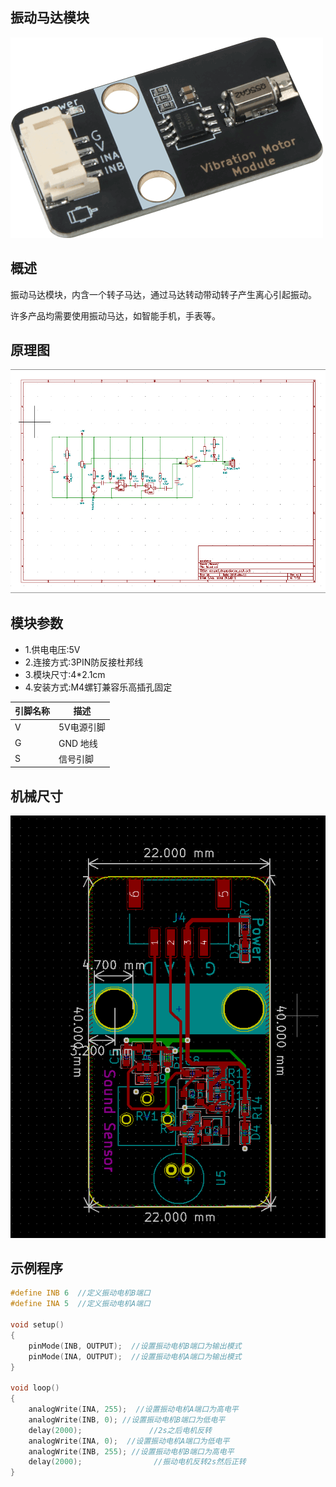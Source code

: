 ## 振动马达模块

![1](vibrationMotorModule/1.png)

## 概述

振动马达模块，内含一个转子马达，通过马达转动带动转子产生离心引起振动。

许多产品均需要使用振动马达，如智能手机，手表等。

## 原理图

![2](vibrationMotorModule/2.png)

## 模块参数

* 1.供电电压:5V
* 2.连接方式:3PIN防反接杜邦线
* 3.模块尺寸:4*2.1cm
* 4.安装方式:M4螺钉兼容乐高插孔固定

| 引脚名称 | 描述       |
| -------- | ---------- |
| V        | 5V电源引脚 |
| G        | GND 地线   |
| S        | 信号引脚   |





## 机械尺寸



![3](vibrationMotorModule/3.png)

## 示例程序

```c
#define INB 6  //定义振动电机B端口
#define INA 5  //定义振动电机A端口

void setup()
{
    pinMode(INB, OUTPUT);  //设置振动电机B端口为输出模式
    pinMode(INA, OUTPUT);  //设置振动电机A端口为输出模式 
}

void loop()
{         
    analogWrite(INA, 255);  //设置振动电机A端口为高电平
	analogWrite(INB, 0); //设置振动电机B端口为低电平
	delay(2000);               //2s之后电机反转
    analogWrite(INA, 0);  //设置振动电机A端口为低电平
    analogWrite(INB, 255); //设置振动电机B端口为高电平
	delay(2000);                //振动电机反转2s然后正转
}
```

